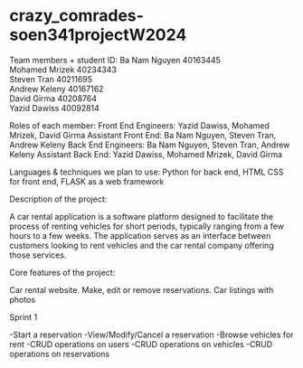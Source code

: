 # crazy_comrades-soen341projectW2024

Team members + student ID: 
Ba Nam Nguyen	40163445	
Mohamed Mrizek	40234343		 
Steven Tran	40211695	 	 
Andrew Keleny	40167162	 	 
David Girma	40208764	 	 
Yazid Dawiss	40092814	 

Roles of each member:
Front End Engineers: Yazid Dawiss, Mohamed Mrizek, David Girma
Assistant Front End: Ba Nam Nguyen, Steven Tran, Andrew Keleny
Back End Engineers: Ba Nam Nguyen, Steven Tran, Andrew Keleny
Assistant Back End: Yazid Dawiss, Mohamed Mrizek, David Girma

Languages & techniques we plan to use: 
Python for back end, HTML CSS for front end, FLASK as a web framework

Description of the project:

A car rental application is a software platform designed to facilitate the process of renting vehicles for short periods, typically ranging from a few hours to a few weeks. The application serves as an interface between customers looking to rent vehicles and the car rental company offering those services.

Core features of the project:

Car rental website. Make, edit or remove reservations. Car listings with photos

Sprint 1

-Start a reservation
-View/Modify/Cancel a reservation
-Browse vehicles for rent
-CRUD operations on users
-CRUD operations on vehicles
-CRUD operations on reservations

